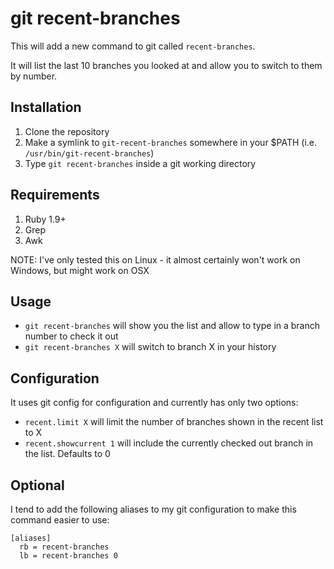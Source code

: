 git recent-branches
===================

This will add a new command to git called `recent-branches`.

It will list the last 10 branches you looked at and allow you to switch to them by number.

Installation
------------
1. Clone the repository
2. Make a symlink to `git-recent-branches` somewhere in your $PATH (i.e. `/usr/bin/git-recent-branches`)
3. Type `git recent-branches` inside a git working directory

Requirements
------------
1. Ruby 1.9+
2. Grep
3. Awk

NOTE: I've only tested this on Linux - it almost certainly won't work on Windows, but might work on OSX

Usage
-----
- `git recent-branches` will show you the list and allow to type in a branch number to check it out
- `git recent-branches X` will switch to branch X in your history

Configuration
-------------
It uses git config for configuration and currently has only two options:
- `recent.limit X` will limit the number of branches shown in the recent list to X
- `recent.showcurrent 1` will include the currently checked out branch in the list. Defaults to 0

Optional
--------
I tend to add the following aliases to my git configuration to make this command easier to use:
```
[aliases]
  rb = recent-branches
  lb = recent-branches 0
```
